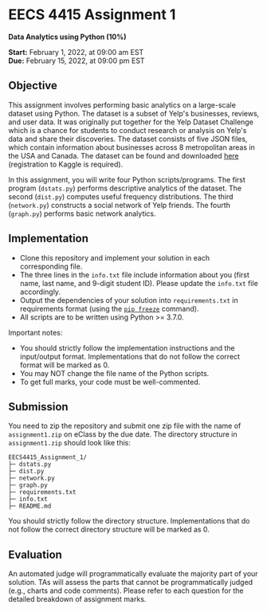 # EECS 4415 Assignment 1

**Data Analytics using Python (10%)**

**Start:** February 1, 2022, at 09:00 am EST   
**Due:** February 15, 2022, at 09:00 pm EST

## Objective

This assignment involves performing basic analytics on a large-scale dataset using Python. The dataset is a subset of Yelp's businesses, reviews, and user data. 
It was originally put together for the Yelp Dataset Challenge which is a chance for students to conduct research or analysis on Yelp's data and share their discoveries. The dataset consists of five JSON files, which contain information about businesses across 8 metropolitan areas in the USA and Canada.
The dataset can be found and downloaded [here](https://www.kaggle.com/yelp-dataset/yelp-dataset/version/3) (registration to Kaggle is required).

In this assignment, you will write four Python scripts/programs. The first program (`dstats.py`) performs descriptive analytics of the dataset. The second (`dist.py`) computes useful frequency distributions. The third (`network.py`) constructs a social network of Yelp friends. The fourth (`graph.py`) performs basic network analytics.

## Implementation
* Clone this repository and implement your solution in each corresponding file. 
* The three lines in the `info.txt` file include information about you (first name, last name, and 9-digit student ID). Please update the `info.txt` file accordingly.
* Output the dependencies of your solution into `requirements.txt` in requirements format (using the [`pip freeze`](https://pip.pypa.io/en/stable/cli/pip_freeze/) command).
* All scripts are to be written using Python >= 3.7.0.

Important notes:
* You should strictly follow the implementation instructions and the input/output format. Implementations that do not follow the correct format will be marked as 0.
* You may NOT change the file name of the Python scripts.
* To get full marks, your code must be well-commented.


## Submission
You need to zip the repository and submit one zip file with the name of `assignment1.zip` on eClass by the due date. The directory structure in `assignment1.zip` should look like this:

```
EECS4415_Assignment_1/
├─ dstats.py
├─ dist.py
├─ network.py
├─ graph.py
├─ requirements.txt
├─ info.txt
├─ README.md
```
You should strictly follow the directory structure. Implementations that do not follow the correct directory structure will be marked as 0.

## Evaluation
An automated judge will programmatically evaluate the majority part of your solution. TAs will assess the parts that cannot be programmatically judged (e.g., charts and code comments). Please refer to each question for the detailed breakdown of assignment marks.

